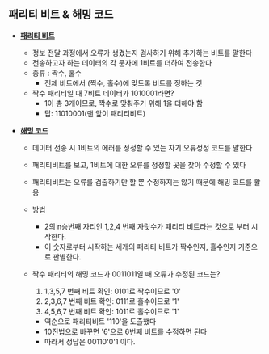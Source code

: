 ## 패리티 비트 & 해밍 코드

* **<u>패리티 비트</u>**

  * 정보 전달 과정에서 오류가 생겼는지 검사하기 위해 추가하는 비트를 말한다
  * 전송하고자 하는 데이터의 각 문자에 1비트를 더하여 전송한다
  * 종류 : 짝수, 홀수
    * 전체 비트에서 (짝수, 홀수)에 맞도록 비트를 정하는 것
  * 짝수 패리티일 때 7비트 데이터가 1010001라면?
    * 1이 총 3개이므로, 짝수로 맞춰주기 위해 1을 더해야 함
    * 답: 11010001(맨 앞이 패리티비트)

* **<u>해밍 코드</u>**

  * 데이터 전송 시 1비트의 에러를 정정할 수 있는 자기 오류정정 코드를 말한다

  * 패리티비트를 보고, 1비트에 대한 오류를 정정할 곳을 찾아 수정할 수 있다

  * 패리티비트는 오류를 검출하기만 할 뿐 수정하지는 않기 때문에 해밍 코드를 활용

  * 방법

    * 2의 n승번째 자리인 1,2,4 번째 자릿수가 패리티 비트라는 것으로 부터 시작한다.
    * 이 숫자로부터 시작하는 세개의 패리티 비트가 짝수인지, 홀수인지 기준으로 판별한다.

  * 짝수 패리티의 해밍 코드가 0011011일 때 오류가 수정된 코드는?

    1. 1,3,5,7 번째 비트 확인: 0101로 짝수이므로 '0'
    2. 2,3,6,7 번째 비트 확인: 0111로 홀수이므로 '1'
    3. 4,5,6,7 번째 비트 확인: 1011로 홀수이므로 '1'

    + 역순으로 패리티비트 '110'을 도출했다
    + 10진법으로 바꾸면 '6'으로 6번째 비트를 수정하면 된다
    + 따라서 정답은 00110'0'1 이다.